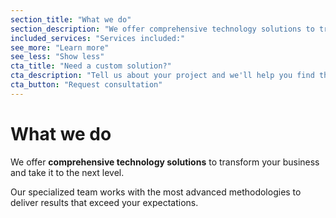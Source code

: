 ```yaml
---
section_title: "What we do"
section_description: "We offer comprehensive technology solutions to transform your business and take it to the next level"
included_services: "Services included:"
see_more: "Learn more"
see_less: "Show less"
cta_title: "Need a custom solution?"
cta_description: "Tell us about your project and we'll help you find the best technology solution"
cta_button: "Request consultation"
---
```


# What we do

We offer **comprehensive technology solutions** to transform your business and take it to the next level.

Our specialized team works with the most advanced methodologies to deliver results that exceed your expectations.